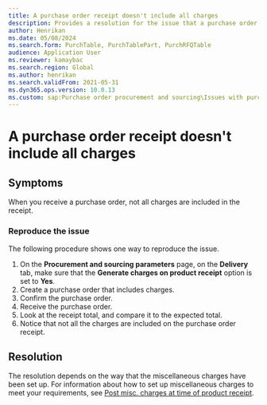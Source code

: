 ```yaml
---
title: A purchase order receipt doesn't include all charges
description: Provides a resolution for the issue that a purchase order receipt doesn't include all charges.
author: Henrikan
ms.date: 05/08/2024
ms.search.form: PurchTable, PurchTablePart, PurchRFQTable
audience: Application User
ms.reviewer: kamaybac
ms.search.region: Global
ms.author: henrikan
ms.search.validFrom: 2021-05-31
ms.dyn365.ops.version: 10.0.13
ms.custom: sap:Purchase order procurement and sourcing\Issues with purchase orders
---
```

# A purchase order receipt doesn't include all charges

## Symptoms

When you receive a purchase order, not all charges are included in the receipt.

### Reproduce the issue

The following procedure shows one way to reproduce the issue.

1. On the **Procurement and sourcing parameters** page, on the **Delivery** tab, make sure that the **Generate charges on product receipt** option is set to **Yes**.
1. Create a purchase order that includes charges.
1. Confirm the purchase order.
1. Receive the purchase order.
1. Look at the receipt total, and compare it to the expected total.
1. Notice that not all the charges are included on the purchase order receipt.

## Resolution

The resolution depends on the way that the miscellaneous charges have been set up. For information about how to set up miscellaneous charges to meet your requirements, see [Post misc. charges at time of product receipt](https://cloudblogs.microsoft.com/dynamics365/no-audience/2014/11/11/post-misc-charges-at-time-of-product-receipt/).
